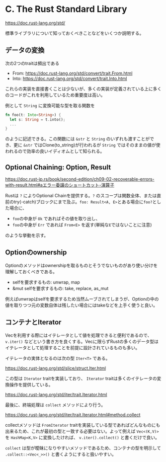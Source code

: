 # C. The Rust Standard Library

https://doc.rust-lang.org/std/

標準ライブラリについて知っておくべきことなどをいくつか説明する。


## データの変換

次の2つのtraitは頻出である

- From: https://doc.rust-lang.org/std/convert/trait.From.html
- Into: https://doc.rust-lang.org/std/convert/trait.Into.html

これらの実装を直接書くことは少ないが、多くの実装が定義されている上に多くのコードがこれを利用しているため重要度は高い。

例として `String` に変換可能な型を取る関数を

```rs
fn foo(t: Into<String>) {
  let s: String = t.into();
  ...
}
```

のように記述できる。この関数には `&str` と `String` のいずれも渡すことができ、更に `&str` ではClone(to_string)が行われるが `String` ではそのままの値が使われるので効率の良いイディオムとして知られる。


## Optional Chaining: Option, Result

https://doc.rust-jp.rs/book/second-edition/ch09-02-recoverable-errors-with-result.html#aエラー委譲のショートカット-演算子

Rustは `?` によりOptional Chainを提供する。`?` のスコープは関数全体、または直前のtry(-catch)ブロックにまで及ぶ。`foo: Result<A, E>`とある場合に`foo?`とした場合に、

- `foo`の中身が `Ok` であればその値を取り出し、
- `foo`の中身が `Err` であれば `From<E>` を返す(単純な`E`ではないことに注意)

のような挙動を示す。


## Optionのownership

Optionのメソッドはownershipを取るものとそうでないものがあり使い分けを理解しておくべきである。

- selfを要求するもの: unwrap, map
- &mut selfを要求するもの: take, replace, as_mut

例えばunwrapはselfを要求するため当然ムーブされてしまうが、Optionの中の値を取りつつ元の変数自体は残したい場合にはtakeなどを上手く使うと良い。


## コンテナとIterator

Vecを利用する際にはイテレータとして値を処理できると便利であるので、 `v.iter()` などという書き方を良くする。Vecに限らずRustの多くのデータ型はイテレータとして処理することを前提に設計されているものも多い。

イテレータの実体となるのは次の型 `Iter<T>` である。

https://doc.rust-lang.org/std/slice/struct.Iter.html

この型は `Iterator` traitを実装しており、 `Iterator` traitは多くのイテレータの変換操作を提供している。

https://doc.rust-lang.org/std/iter/trait.Iterator.html

最後に、終端処理は `collect` メソッドにより行う。

https://doc.rust-lang.org/std/iter/trait.Iterator.html#method.collect

collectメソッドは `FromIterator` traitを実装している型であればどんなものにも出来るため、これが最初の型と一致する必要はない。よって例えば `Vec<(K,V)>` を `HashMap<K,V>` に変換したければ、 `v.iter().collect()` と書くだけで良い。

`collect` は型が曖昧になりやすいメソッドであるため、コンテナの型を明示して `.collect::<Vec<_>>()` と書くようにすると扱いやすい。


